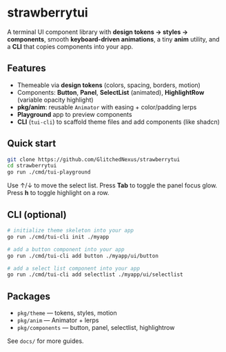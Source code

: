 # strawberrytui

A terminal UI component library with **design tokens → styles → components**, smooth **keyboard-driven animations**, a tiny **anim** utility, and a **CLI** that copies components into your app.

## Features

- Themeable via **design tokens** (colors, spacing, borders, motion)
- Components: **Button**, **Panel**, **SelectList** (animated), **HighlightRow** (variable opacity highlight)
- **pkg/anim**: reusable `Animator` with easing + color/padding lerps
- **Playground** app to preview components
- **CLI** (`tui-cli`) to scaffold theme files and add components (like shadcn)

## Quick start

```bash
git clone https://github.com/GlitchedNexus/strawberrytui
cd strawberrytui
go run ./cmd/tui-playground
```

Use ↑/↓ to move the select list. Press **Tab** to toggle the panel focus glow. Press **h** to toggle highlight on a row.

## CLI (optional)

```bash
# initialize theme skeleton into your app
go run ./cmd/tui-cli init ./myapp

# add a button component into your app
go run ./cmd/tui-cli add button ./myapp/ui/button

# add a select list component into your app
go run ./cmd/tui-cli add selectlist ./myapp/ui/selectlist
```

## Packages

- `pkg/theme` — tokens, styles, motion
- `pkg/anim` — Animator + lerps
- `pkg/components` — button, panel, selectlist, highlightrow

See `docs/` for more guides.
